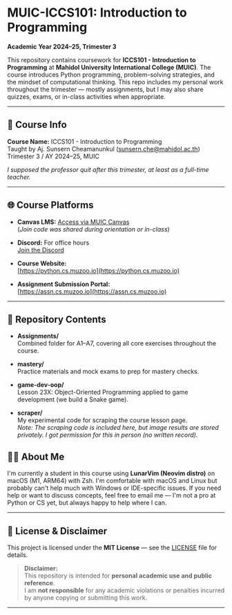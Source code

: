 # MUIC-ICCS101: Introduction to Programming  
**Academic Year 2024–25, Trimester 3**

This repository contains coursework for **ICCS101 - Introduction to Programming** at **Mahidol University International College (MUIC)**. The course introduces Python programming, problem-solving strategies, and the mindset of computational thinking. This repo includes my personal work throughout the trimester — mostly assignments, but I may also share quizzes, exams, or in-class activities when appropriate.

---

## 🧾 Course Info

**Course Name:** ICCS101 - Introduction to Programming  
Taught by Aj. Sunsern Cheamanunkul  ([sunsern.che@mahidol.ac.th](mailto:sunsern.che@mahidol.ac.th))  
Trimester 3 / AY 2024–25, MUIC

*I supposed the professor quit after this trimester, at least as a full-time teacher.*

---

## 🌐 Course Platforms

- **Canvas LMS:** [Access via MUIC Canvas](https://canvas.instructure.com)  
(*Join code was shared during orientation or in-class*)

- **Discord:** For office hours  
  [Join the Discord](https://discord.gg/sarMqnV)

- **Course Website:**  
  [https://python.cs.muzoo.io](https://python.cs.muzoo.io)

- **Assignment Submission Portal:**  
  [https://assn.cs.muzoo.io](https://assn.cs.muzoo.io)

---

## 📂 Repository Contents
- **Assignments/**  
  Combined folder for A1–A7, covering all core exercises throughout the course.

- **mastery/**  
  Practice materials and mock exams to prep for mastery checks.

- **game-dev-oop/**  
  Lesson 23X: Object-Oriented Programming applied to game development (we build a Snake game).

- **scraper/**  
  My experimental code for scraping the course lesson page.  
  *Note: The scraping code is included here, but image results are stored privately. I got permission for this in person (no written record).*
## 🙋‍♂️ About Me

I'm currently a student in this course using **LunarVim (Neovim distro)** on macOS (M1, ARM64) with Zsh. I'm comfortable with macOS and Linux but probably can't help much with Windows or IDE-specific issues. If you need help or want to discuss concepts, feel free to email me — I'm not a pro at Python or CS yet, but always happy to help where I can.

---

## 📄 License & Disclaimer

This project is licensed under the **MIT License** — see the [LICENSE](./LICENSE) file for details.

> **Disclaimer:**  
> This repository is intended for **personal academic use and public reference**.  
> I am **not responsible** for any academic violations or penalties incurred by anyone copying or submitting this work.

---


